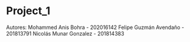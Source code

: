 # Project_1


Autores:
Mohammed Anis Bohra - 202016142
Felipe Guzmán Avendaño - 201813791
Nicolás Munar Gonzalez - 201814383
